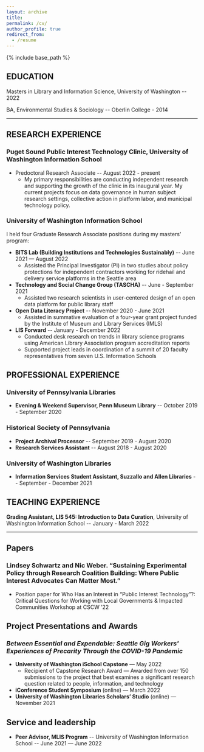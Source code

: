 ```yaml
---
layout: archive
title: 
permalink: /cv/
author_profile: true
redirect_from:
  - /resume
---
```


{% include base_path %}

## EDUCATION
Masters in Library and Information Science, University of Washington -- 2022

BA, Environmental Studies & Sociology -- Oberlin College - 2014

--------
## RESEARCH EXPERIENCE
### Puget Sound Public Interest Technology Clinic, University of Washington Information School 
* Predoctoral Research Associate -- August 2022 - present
    * My primary responsibilities are conducting independent research and supporting the growth of the clinic in its inaugural year. My current projects focus on data governance in human subject research settings, collective action in platform labor, and municipal technology policy. 

### University of Washington Information School 
I held four Graduate Research Associate positions during my masters' program:
  * **BITS Lab (Building Institutions and Technologies Sustainably)** -- June 2021 — August 2022
      * Assisted the Principal Investigator (PI) in two studies about policy protections for independent contractors working for ridehail and delivery service platforms in the Seattle area 
  * **Technology and Social Change Group (TASCHA)** -- June - September 2021
      * Assisted two research scientists in user-centered design of an open data platform for public library staff 
  * **Open Data Literacy Project** -- November 2020 - June 2021
      * Assisted in summative evaluation of a four-year grant project funded by the Institute of Museum and Library Services (IMLS)
  * **LIS Forward** -- January - December 2022 
      * Conducted desk research on trends in library science programs using American Library Association program accreditation reports
      * Supported project leads in coordination of a summit of 20 faculty representatives from seven U.S. Information Schools
  
  
## PROFESSIONAL EXPERIENCE
### University of Pennsylvania Libraries 
* **Evening & Weekend Supervisor, Penn Museum Library** -- October 2019 - September 2020

### Historical Society of Pennsylvania
* **Project Archival Processor** -- September 2019 - August 2020
* **Research Services Assistant** -- August 2018 - August 2020

### University of Washington Libraries
* **Information Services Student Assistant, Suzzallo and Allen Libraries** -- September - December 2021
  

## TEACHING EXPERIENCE
**Grading Assistant, LIS 545: Introduction to Data Curation**, University of Washington Information School -- January - March 2022

-----

## Papers
### **Lindsey Schwartz** and Nic Weber. “Sustaining Experimental Policy through Research Coalition Building: Where Public Interest Advocates Can Matter Most.” 
  * Position paper for Who Has an Interest in “Public Interest Technology”?: Critical Questions for Working with Local Governments & Impacted Communities Workshop at CSCW ’22
  
## Project Presentations and Awards
### *Between Essential and Expendable: Seattle Gig Workers' Experiences of Precarity Through the COVID-19 Pandemic*
   * **University of Washington iSchool Capstone** — May 2022
       * Recipient of Capstone Research Award — Awarded from over 150 submissions to the project that best examines a significant research question related to people, information, and technology
   * **iConference Student Symposium** (online) — March 2022
   * **University of Washington Libraries Scholars’ Studio** (online) — November 2021
  
  
## Service and leadership
* **Peer Advisor, MLIS Program** -- University of Washington Information School -- June 2021 — June 2022
